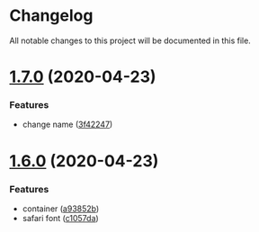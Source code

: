 # Changelog

All notable changes to this project will be documented in this file.

# [1.7.0](https://github.com/d2-projects/storybook-vue/compare/v1.6.0...v1.7.0) (2020-04-23)


### Features

* change name ([3f42247](https://github.com/d2-projects/storybook-vue/commit/3f422477c0991ef727ea7f1df2e0aaeacad7b467))

# [1.6.0](https://github.com/d2-projects/template-vue/compare/v1.5.0...v1.6.0) (2020-04-23)


### Features

* container ([a93852b](https://github.com/d2-projects/template-vue/commit/a93852bea9735813110ef001aae28fb6c82d7796))
* safari font ([c1057da](https://github.com/d2-projects/template-vue/commit/c1057da6284d59c89e3c6fd7c54e3e80a83b5c71))
